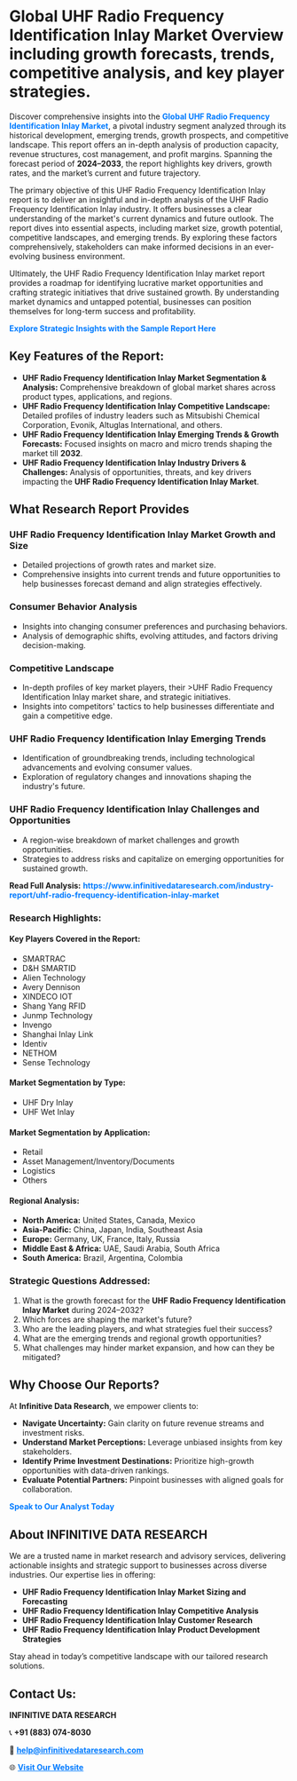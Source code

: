 <h1>Global UHF Radio Frequency Identification Inlay Market Overview including growth forecasts, trends, competitive analysis, and key player strategies.</h1>
<p>
Discover comprehensive insights into the 
<a href="https://www.infinitivedataresearch.com/industry-report/uhf-radio-frequency-identification-inlay-market" rel="dofollow" style="color: #007BFF; text-decoration: none;"><strong>Global UHF Radio Frequency Identification Inlay Market</strong></a>, a pivotal industry segment analyzed through its historical development, emerging trends, growth prospects, and competitive landscape. This report offers an in-depth analysis of production capacity, revenue structures, cost management, and profit margins. Spanning the forecast period of <strong>2024–2033</strong>, the report highlights key drivers, growth rates, and the market’s current and future trajectory.
</p>
<p>
The primary objective of this UHF Radio Frequency Identification Inlay report is to deliver an insightful and in-depth analysis of the UHF Radio Frequency Identification Inlay industry. It offers businesses a clear understanding of the market's current dynamics and future outlook. The report dives into essential aspects, including market size, growth potential, competitive landscapes, and emerging trends. By exploring these factors comprehensively, stakeholders can make informed decisions in an ever-evolving business environment.
</p>
<p>
Ultimately, the UHF Radio Frequency Identification Inlay market report provides a roadmap for identifying lucrative market opportunities and crafting strategic initiatives that drive sustained growth. By understanding market dynamics and untapped potential, businesses can position themselves for long-term success and profitability.
</p>
<p>
<a href="https://www.infinitivedataresearch.com/request-sample/reportId=106988" style="color: #007BFF; text-decoration: none;"><strong>Explore Strategic Insights with the Sample Report Here</strong></a>
</p>

<h2>Key Features of the Report:</h2>
<ul>
<li><strong>UHF Radio Frequency Identification Inlay Market Segmentation & Analysis:</strong> Comprehensive breakdown of global market shares across product types, applications, and regions.</li>
<li><strong>UHF Radio Frequency Identification Inlay Competitive Landscape:</strong> Detailed profiles of industry leaders such as Mitsubishi Chemical Corporation, Evonik, Altuglas International, and others.</li>
<li><strong>UHF Radio Frequency Identification Inlay Emerging Trends & Growth Forecasts:</strong> Focused insights on macro and micro trends shaping the market till <strong>2032</strong>.</li>
<li><strong>UHF Radio Frequency Identification Inlay Industry Drivers & Challenges:</strong> Analysis of opportunities, threats, and key drivers impacting the <strong>UHF Radio Frequency Identification Inlay Market</strong>.</li>
</ul>

<h2>What Research Report Provides</h2>
<h3>UHF Radio Frequency Identification Inlay Market Growth and Size</h3>
<ul>
<li>Detailed projections of growth rates and market size.</li>
<li>Comprehensive insights into current trends and future opportunities to help businesses forecast demand and align strategies effectively.</li>
</ul>

<h3>Consumer Behavior Analysis</h3>
<ul>
<li>Insights into changing consumer preferences and purchasing behaviors.</li>
<li>Analysis of demographic shifts, evolving attitudes, and factors driving decision-making.</li>
</ul>

<h3>Competitive Landscape</h3>
<ul>
<li>In-depth profiles of key market players, their >UHF Radio Frequency Identification Inlay market share, and strategic initiatives.</li>
<li>Insights into competitors' tactics to help businesses differentiate and gain a competitive edge.</li>
</ul>

<h3>UHF Radio Frequency Identification Inlay Emerging Trends</h3>
<ul>
<li>Identification of groundbreaking trends, including technological advancements and evolving consumer values.</li>
<li>Exploration of regulatory changes and innovations shaping the industry's future.</li>
</ul>

<h3>UHF Radio Frequency Identification Inlay Challenges and Opportunities</h3>
<ul>
<li>A region-wise breakdown of market challenges and growth opportunities.</li>
<li>Strategies to address risks and capitalize on emerging opportunities for sustained growth.</li>
</ul>
<p><strong>Read Full Analysis:</strong> <a href="https://www.infinitivedataresearch.com/industry-report/uhf-radio-frequency-identification-inlay-market" rel="dofollow" style="color: #007BFF; text-decoration: none;"><strong>https://www.infinitivedataresearch.com/industry-report/uhf-radio-frequency-identification-inlay-market</strong></a></p>
<h3>Research Highlights:</h3>
<h4>Key Players Covered in the Report:</h4>
<ul><li>SMARTRAC</li><li>D&amp;H SMARTID</li><li>Alien Technology</li><li>Avery Dennison</li><li>XINDECO IOT</li><li>Shang Yang RFID</li><li>Junmp Technology</li><li>Invengo</li><li>Shanghai Inlay Link</li><li>Identiv</li><li>NETHOM</li><li>Sense Technology</li></ul>
<h4>Market Segmentation by Type:</h4>
<ul><li>UHF Dry Inlay</li><li>UHF Wet Inlay</li></ul>
<h4>Market Segmentation by Application:</h4>
<ul><li>Retail</li><li>Asset Management/Inventory/Documents</li><li>Logistics</li><li>Others</li></ul>

<h4>Regional Analysis:</h4>
<ul>
<li><strong>North America:</strong> United States, Canada, Mexico</li>
<li><strong>Asia-Pacific:</strong> China, Japan, India, Southeast Asia</li>
<li><strong>Europe:</strong> Germany, UK, France, Italy, Russia</li>
<li><strong>Middle East & Africa:</strong> UAE, Saudi Arabia, South Africa</li>
<li><strong>South America:</strong> Brazil, Argentina, Colombia</li>
</ul>

<h3>Strategic Questions Addressed:</h3>
<ol>
<li>What is the growth forecast for the <strong>UHF Radio Frequency Identification Inlay Market</strong> during 2024–2032?</li>
<li>Which forces are shaping the market's future?</li>
<li>Who are the leading players, and what strategies fuel their success?</li>
<li>What are the emerging trends and regional growth opportunities?</li>
<li>What challenges may hinder market expansion, and how can they be mitigated?</li>
</ol>

<h2>Why Choose Our Reports?</h2>
<p>At <strong>Infinitive Data Research</strong>, we empower clients to:</p>
<ul>
<li><strong>Navigate Uncertainty:</strong> Gain clarity on future revenue streams and investment risks.</li>
<li><strong>Understand Market Perceptions:</strong> Leverage unbiased insights from key stakeholders.</li>
<li><strong>Identify Prime Investment Destinations:</strong> Prioritize high-growth opportunities with data-driven rankings.</li>
<li><strong>Evaluate Potential Partners:</strong> Pinpoint businesses with aligned goals for collaboration.</li>
</ul>
<p><a href="https://www.infinitivedataresearch.com/industry-report/uhf-radio-frequency-identification-inlay-market" rel="dofollow" style="color: #007BFF; text-decoration: none;"><strong>Speak to Our Analyst Today</strong></a></p>

<h2>About INFINITIVE DATA RESEARCH</h2>
<p>We are a trusted name in market research and advisory services, delivering actionable insights and strategic support to businesses across diverse industries. Our expertise lies in offering:</p>
<ul>
<li><strong>UHF Radio Frequency Identification Inlay Market Sizing and Forecasting</strong></li>
<li><strong>UHF Radio Frequency Identification Inlay Competitive Analysis</strong></li>
<li><strong>UHF Radio Frequency Identification Inlay Customer Research</strong></li>
<li><strong>UHF Radio Frequency Identification Inlay Product Development Strategies</strong></li>
</ul>
<p>Stay ahead in today’s competitive landscape with our tailored research solutions.</p>

<h2>Contact Us:</h2>
<p><strong>INFINITIVE DATA RESEARCH</strong></p>
<p>📞 <strong>+91 (883) 074-8030</strong></p>
<p>📧 <strong><a href="mailto:help@infinitivedataresearch.com" style="color: #007BFF;">help@infinitivedataresearch.com</a></strong></p>
<p>🌐 <strong><a href="https://www.infinitivedataresearch.com" rel="dofollow" style="color: #007BFF;">Visit Our Website</a></strong></p>